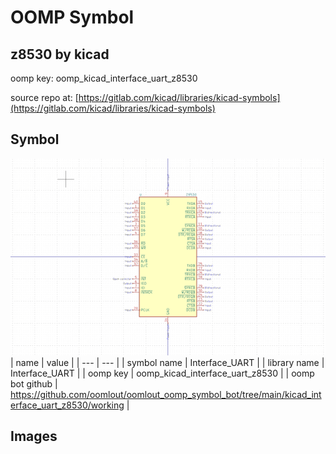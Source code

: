 # OOMP Symbol  
## z8530  by kicad  
  
oomp key: oomp_kicad_interface_uart_z8530  
  
source repo at: [https://gitlab.com/kicad/libraries/kicad-symbols](https://gitlab.com/kicad/libraries/kicad-symbols)  
## Symbol  
  
[![working.png](working_600.png)](working.png)  
| name | value | 
| --- | --- | 
| symbol name | Interface_UART | 
| library name | Interface_UART | 
| oomp key | oomp_kicad_interface_uart_z8530 | 
| oomp bot github | https://github.com/oomlout/oomlout_oomp_symbol_bot/tree/main/kicad_interface_uart_z8530/working | 
## Images  
